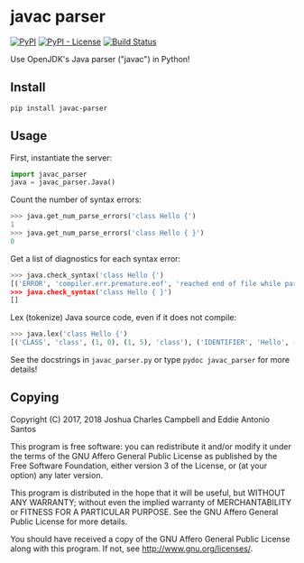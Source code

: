 javac parser
============


[![PyPI](https://img.shields.io/pypi/v/javac-parser.svg)](https://pypi.org/project/javac-parser/) [![PyPI - License](https://img.shields.io/pypi/l/javac-parser.svg)](https://tldrlegal.com/license/gnu-affero-general-public-license-v3-(agpl-3.0)) [![Build Status](https://travis-ci.org/naturalness/javac-parser.svg?branch=master)](https://travis-ci.org/naturalness/javac-parser)

Use OpenJDK's Java parser ("javac") in Python!

Install
-------

    pip install javac-parser

Usage
-----

First, instantiate the server:

```python
import javac_parser
java = javac_parser.Java()
```

Count the number of syntax errors:

```python
>>> java.get_num_parse_errors('class Hello {')
1
>>> java.get_num_parse_errors('class Hello { }')
0
```

Get a list of diagnostics for each syntax error:

```python
>>> java.check_syntax('class Hello {')
[('ERROR', 'compiler.err.premature.eof', 'reached end of file while parsing', 1, 14, 13, 13)]'
>>> java.check_syntax('class Hello { }')
[]
```

Lex (tokenize) Java source code, even if it does not compile:

```python
>>> java.lex('class Hello {')
[('CLASS', 'class', (1, 0), (1, 5), 'class'), ('IDENTIFIER', 'Hello', (1, 6), (1, 11), 'Hello'), ('LBRACE', '{', (1, 12), (1, 13), '{'), ('EOF', '', (1, 13), (1, 13), 'token.end-of-input')]
```

See the docstrings in ``javac_parser.py`` or type `pydoc javac_parser` for more details!


Copying
-------

Copyright (C) 2017, 2018  Joshua Charles Campbell and Eddie Antonio Santos

This program is free software: you can redistribute it and/or modify
it under the terms of the GNU Affero General Public License as published by
the Free Software Foundation, either version 3 of the License, or
(at your option) any later version.

This program is distributed in the hope that it will be useful,
but WITHOUT ANY WARRANTY; without even the implied warranty of
MERCHANTABILITY or FITNESS FOR A PARTICULAR PURPOSE.  See the
GNU Affero General Public License for more details.

You should have received a copy of the GNU Affero General Public License
along with this program.  If not, see <http://www.gnu.org/licenses/>.
